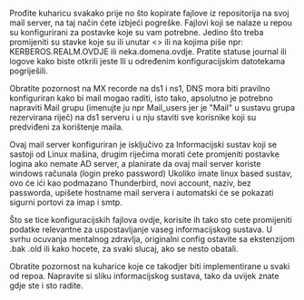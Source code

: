 
Prođite kuharicu svakako prije no što kopirate fajlove iz repositorija na svoj mail server, na taj način ćete izbjeći pogreške.
Fajlovi koji se nalaze u repou su konfigurirani za postavke koje su vam potrebne. Jedino što treba promijeniti su stavke koje su ili unutar <> ili na kojima piše npr: KERBEROS.REALM.OVDJE ili neka.domena.ovdje. Pratite statuse journal ili logove kako biste otkrili jeste lli u određenim konfiguracijskim datotekama pogriješili.

Obratite pozornost na MX recorde na ds1 i ns1, DNS mora biti pravilno konfiguriran kako bi mail mogao raditi, isto tako, apsolutno je potrebno napraviti Mail grupu (imenujte ju npr Mail_users jer je "Mail" u sustavu grupa rezervirana riječ) na ds1 serveru i u nju staviti sve korisnike koji su predviđeni za korištenje maila.

Ovaj mail server konfiguriran je isključivo za Informacijski sustav koji se sastoji od Linux mašina, drugim riječima morati ćete promjeniti postavke logina ako nemate AD server, a planirate da ovaj mail server koriste windows računala (login preko password) Ukoliko imate linux based sustav, ovo će ići kao podmazano Thunderbird, novi account, naziv, bez passworda, upišete hostname mail servera i automatski će se pokazati sigurni portovi za imap i smtp.

Što se tice konfiguracijskih fajlova ovdje, korisite ih tako sto cete promijeniti podatke relevantne za uspostavljanje vaseg informacijskog sustava.
U svrhu ocuvanja mentalnog zdravlja, originalni config ostavite sa ekstenzijom .bak .old ili kako hocete, za svaki slucaj, ako se nesto obatali.

Obratite pozornost na kuharice koje ce takodjer biti implementirane u svaki od repoa.
Napravite si sliku informacijskog sustava, tako da uvijek znate gdje ste i sto radite.
